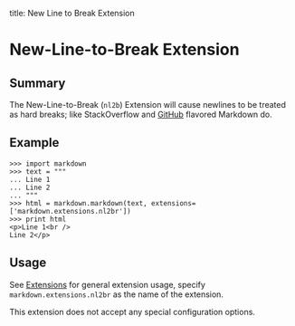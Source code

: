 title: New Line to Break Extension

New-Line-to-Break Extension
===========================

Summary
-------

The New-Line-to-Break (`nl2b`) Extension will cause newlines to be treated as
hard breaks; like StackOverflow and [GitHub][] flavored Markdown do.

[Github]: http://github.github.com/github-flavored-markdown/

Example
-------

```pycon
>>> import markdown
>>> text = """
... Line 1
... Line 2
... """
>>> html = markdown.markdown(text, extensions=['markdown.extensions.nl2br'])
>>> print html
<p>Line 1<br />
Line 2</p>
```

Usage
-----

See [Extensions](index.md) for general extension usage, specify
`markdown.extensions.nl2br` as the name of the extension.

This extension does not accept any special configuration options.
